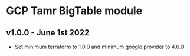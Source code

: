# GCP Tamr BigTable module

## v1.0.0 - June 1st 2022
* Set minimum terraform to 1.0.0 and minimum google provider to 4.6.0
